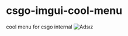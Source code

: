 # csgo-imgui-cool-menu
cool menu for csgo internal
![Adsız](https://user-images.githubusercontent.com/91637345/208527954-330f2a13-321a-49f6-a35f-90ad508c56cc.png)
